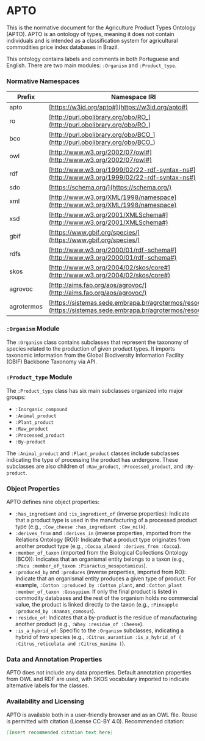 # APTO

This is the normative document for the Agriculture Product Types Ontology (APTO). APTO is an ontology of types, meaning it does not contain individuals and is intended as a classification system for agricultural commodities price index databases in Brazil.

This ontology contains labels and comments in both Portuguese and English. There are two main modules: `:Organism` and `:Product_type`.

### Normative Namespaces

| Prefix      | Namespace IRI                                             |
|-------------|-----------------------------------------------------------|
| apto          | [https://w3id.org/apto#](https://w3id.org/apto#) |
| ro          | [http://purl.obolibrary.org/obo/RO_](http://purl.obolibrary.org/obo/RO_) |
| bco         | [http://purl.obolibrary.org/obo/BCO_](http://purl.obolibrary.org/obo/BCO_) |
| owl         | [http://www.w3.org/2002/07/owl#](http://www.w3.org/2002/07/owl#) |
| rdf         | [http://www.w3.org/1999/02/22-rdf-syntax-ns#](http://www.w3.org/1999/02/22-rdf-syntax-ns#) |
| sdo         | [https://schema.org/](https://schema.org/) |
| xml         | [http://www.w3.org/XML/1998/namespace](http://www.w3.org/XML/1998/namespace) |
| xsd         | [http://www.w3.org/2001/XMLSchema#](http://www.w3.org/2001/XMLSchema#) |
| gbif        | [https://www.gbif.org/species/](https://www.gbif.org/species/) |
| rdfs        | [http://www.w3.org/2000/01/rdf-schema#](http://www.w3.org/2000/01/rdf-schema#) |
| skos        | [http://www.w3.org/2004/02/skos/core#](http://www.w3.org/2004/02/skos/core#) |
| agrovoc     | [http://aims.fao.org/aos/agrovoc/](http://aims.fao.org/aos/agrovoc/) |
| agrotermos  | [https://sistemas.sede.embrapa.br/agrotermos/resources/](https://sistemas.sede.embrapa.br/agrotermos/resources/) |


### `:Organism` Module
The `:Organism` class contains subclasses that represent the taxonomy of species related to the production of given product types. It imports taxonomic information from the Global Biodiversity Information Facility (GBIF) Backbone Taxonomy via API.

### `:Product_type` Module
The `:Product_type` class has six main subclasses organized into major groups:

- `:Inorganic_compound`
- `:Animal_product`
- `:Plant_product`
- `:Raw_product`
- `:Processed_product`
- `:By-product`

The `:Animal_product` and `:Plant_product` classes include subclasses indicating the type of processing the product has undergone. These subclasses are also children of `:Raw_product`, `:Processed_product`, and `:By-product`.

### Object Properties
APTO defines nine object properties:

- `:has_ingredient` and `:is_ingredient_of` (inverse properties): Indicate that a product type is used in the manufacturing of a processed product type (e.g., `:Cow_cheese :has_ingredient :Cow_milk`).
- `:derives_from` and `:derives_in` (inverse properties, imported from the Relations Ontology (RO)): Indicate that a product type originates from another product type (e.g., `:Cocoa_almond :derives_from :Cocoa`).
- `:member_of_taxon` (imported from the Biological Collections Ontology (BCO)): Indicates that an organismal entity belongs to a taxon (e.g., `:Pacu :member_of_taxon :Piaractus_mesopotamicus`).
- `:produced_by` and `:produces` (inverse properties, imported from RO): Indicate that an organismal entity produces a given type of product. For example, `:Cotton :produced_by :Cotton_plant`, and `:Cotton_plant :member_of_taxon :Gossypium`. If only the final product is listed in commodity databases and the rest of the organism holds no commercial value, the product is linked directly to the taxon (e.g., `:Pineapple :produced_by :Ananas_comosus`).
- `:residue_of`: Indicates that a by-product is the residue of manufacturing another product (e.g., `:Whey :residue_of :Cheese`).
- `:is_a_hybrid_of`: Specific to the `:Organism` subclasses, indicating a hybrid of two species (e.g., `:Citrus_aurantium :is_a_hybrid_of ( :Citrus_reticulata and :Citrus_maxima )`).

### Data and Annotation Properties
APTO does not include any data properties. Default annotation properties from OWL and RDF are used, with SKOS vocabulary imported to indicate alternative labels for the classes.

### Availability and Licensing
APTO is available both in a user-friendly browser and as an OWL file. Reuse is permitted with citation (License CC-BY 4.0). Recommended citation:

```markdown
[Insert recommended citation text here]
